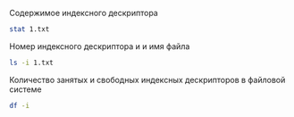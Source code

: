 Содержимое индексного дескриптора
```bash
stat 1.txt
```

Номер индексного дескриптора и и имя файла
```bash
ls -i 1.txt
```

Количество занятых и свободных индексных дескрипторов в файловой системе
```bash
df -i
```
